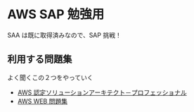 # AWS SAP 勉強用

SAA は既に取得済みなので、SAP 挑戦！

## 利用する問題集

よく聞くこの２つをやっていく

- [AWS 認定ソリューションアーキテクト－プロフェッショナル](https://www.amazon.co.jp/dp/B08F9CQ6LT)
- [AWS WEB 問題集](https://aws.koiwaclub.com/)
